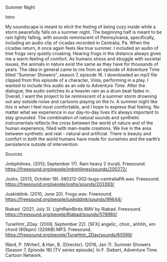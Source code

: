 Summer Night

Intro

My soundscape is meant to elicit the feeling of being cozy inside while a storm peacefully falls on a summer night. The beginning half is meant to be rain lightly falling, with sounds reminiscent of Pennsylvania, specifically, including an audio clip of cicadas recorded in Centralia, Pa. When the cicadas return, it once again feels like true summer. I included an audio of tree frogs very quietly croaking. Hearing frogs in the distance always gives me a warm feeling of comfort. As humans stress and struggle with societal issues, the animals in nature exist the same as they have for thousands of years. The idea in general came to me from an episode of Adventure Time titled “Summer Showers”, season 7, episode 16. I downloaded an mp3 file clipped from this episode of a character, Viola, performing in a play. I wanted to include this audio as an ode to Adventure Time. After the dialogue, the audio switches to a heavier rain as a drum beat fades in. Overall, I want the project to be reminiscent of a summer storm drowning out any outside noise and cartoons playing on the tv. A summer night like this is when I feel most comfortable, and I hope to express that feeling. No matter what we experience in our day-to-day lives it’s always important to stay grounded. The combination of natural sounds and synthetic instrumentals reflects the cross between the world of nature and of the human experience, filled with man-made creations. We live in the area between synthetic and real - natural and artificial. There is beauty and comfort in both the world humans have made for ourselves and the earth’s persistence outside of intervention. 

Sources 

Jmbphilmes. (2013, September 17). Rain heavy 2 (rural). Freesound. https://freesound.org/people/jmbphilmes/sounds/200272/ 

Joshs. (2013, October 19). 080212-002-bugs-centraliaPA.wav. Freesound. https://freesound.org/people/joshs/sounds/203393/ 

Juskiddink. (2010, June 20). Frogs.wav. Freesound. https://freesound.org/people/juskiddink/sounds/99644/ 

Riabad. (2021, July 3). LightRainBirds.WAV by Riabad. Freesound. https://freesound.org/people/Riabad/sounds/578960/ 

TuneHntr_2Day. (2008, September 22). [SFX] angelic_ choir_ ahhhh_ em chord (90bpm) (320KB).MP3. Freesound. https://freesound.org/people/TuneHntr_2Day/sounds/60599/ 

Ward, P. (Writer), & Han, B. (Director). (2016, Jan 7). Summer Showers (Season 7, Episode 16) 	[TV series episode]. In F. Siebert, Adventure Time. Cartoon Network.


